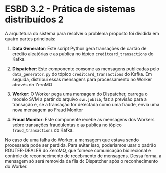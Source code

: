 # ESBD 3.2 - Prática de sistemas distribuídos 2

A arquitetura do sistema para resolver o problema proposto foi dividida em quatro partes principais:

1. **Data Generator**: Este script Python gera transações de cartão de crédito aleatórias e as publica no tópico `creditcard_transactions` do Kafka.

2. **Dispatcher**: Este componente consome as mensagens publicadas pelo `data_generator.py` do tópico `creditcard_transactions` do Kafka. Em seguida, distribui essas mensagens para processamento no Worker através do ZeroMQ.

3. **Worker**: O Worker pega uma mensagem do Dispatcher, carrega o modelo SVM a partir do arquivo `svm.joblib`, faz a previsão para a transação e, se a transação for detectada como uma fraude, envia uma nova mensagem ao Fraud Monitor.

4. **Fraud Monitor**: Este componente recebe as mensagens dos Workers sobre transações fraudulentas e as publica no tópico `fraud_transactions` do Kafka.

No caso de uma falha do Worker, a mensagem que estava sendo processada pode ser perdida. Para evitar isso, poderíamos usar o padrão ROUTER-DEALER do ZeroMQ, que fornece comunicação bidirecional e controle de reconhecimento de recebimento de mensagens. Dessa forma, a mensagem só será removida da fila do Dispatcher após o reconhecimento do Worker.

